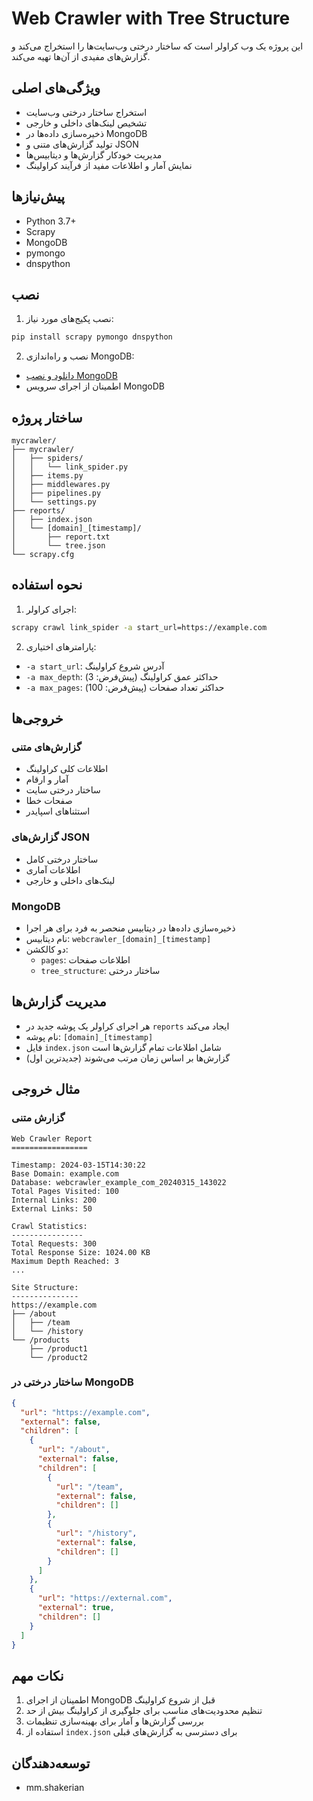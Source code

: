 # Web Crawler with Tree Structure

این پروژه یک وب کراولر است که ساختار درختی وب‌سایت‌ها را استخراج می‌کند و گزارش‌های مفیدی از آن‌ها تهیه می‌کند.

## ویژگی‌های اصلی

- استخراج ساختار درختی وب‌سایت
- تشخیص لینک‌های داخلی و خارجی
- ذخیره‌سازی داده‌ها در MongoDB
- تولید گزارش‌های متنی و JSON
- مدیریت خودکار گزارش‌ها و دیتابیس‌ها
- نمایش آمار و اطلاعات مفید از فرآیند کراولینگ

## پیش‌نیازها

- Python 3.7+
- Scrapy
- MongoDB
- pymongo
- dnspython

## نصب

1. نصب پکیج‌های مورد نیاز:
```bash
pip install scrapy pymongo dnspython
```

2. نصب و راه‌اندازی MongoDB:
- [دانلود و نصب MongoDB](https://www.mongodb.com/try/download/community)
- اطمینان از اجرای سرویس MongoDB

## ساختار پروژه

```
mycrawler/
├── mycrawler/
│   ├── spiders/
│   │   └── link_spider.py
│   ├── items.py
│   ├── middlewares.py
│   ├── pipelines.py
│   └── settings.py
├── reports/
│   ├── index.json
│   └── [domain]_[timestamp]/
│       ├── report.txt
│       └── tree.json
└── scrapy.cfg
```

## نحوه استفاده

1. اجرای کراولر:
```bash
scrapy crawl link_spider -a start_url=https://example.com
```

2. پارامترهای اختیاری:
- `-a start_url`: آدرس شروع کراولینگ
- `-a max_depth`: حداکثر عمق کراولینگ (پیش‌فرض: 3)
- `-a max_pages`: حداکثر تعداد صفحات (پیش‌فرض: 100)

## خروجی‌ها

### گزارش‌های متنی
- اطلاعات کلی کراولینگ
- آمار و ارقام
- ساختار درختی سایت
- صفحات خطا
- استثناهای اسپایدر

### گزارش‌های JSON
- ساختار درختی کامل
- اطلاعات آماری
- لینک‌های داخلی و خارجی

### MongoDB
- ذخیره‌سازی داده‌ها در دیتابیس منحصر به فرد برای هر اجرا
- نام دیتابیس: `webcrawler_[domain]_[timestamp]`
- دو کالکشن:
  - `pages`: اطلاعات صفحات
  - `tree_structure`: ساختار درختی

## مدیریت گزارش‌ها

- هر اجرای کراولر یک پوشه جدید در `reports` ایجاد می‌کند
- نام پوشه: `[domain]_[timestamp]`
- فایل `index.json` شامل اطلاعات تمام گزارش‌ها است
- گزارش‌ها بر اساس زمان مرتب می‌شوند (جدیدترین اول)

## مثال خروجی

### گزارش متنی
```
Web Crawler Report
=================

Timestamp: 2024-03-15T14:30:22
Base Domain: example.com
Database: webcrawler_example_com_20240315_143022
Total Pages Visited: 100
Internal Links: 200
External Links: 50

Crawl Statistics:
----------------
Total Requests: 300
Total Response Size: 1024.00 KB
Maximum Depth Reached: 3
...

Site Structure:
---------------
https://example.com
├── /about
│   ├── /team
│   └── /history
└── /products
    ├── /product1
    └── /product2
```

### ساختار درختی در MongoDB
```json
{
  "url": "https://example.com",
  "external": false,
  "children": [
    {
      "url": "/about",
      "external": false,
      "children": [
        {
          "url": "/team",
          "external": false,
          "children": []
        },
        {
          "url": "/history",
          "external": false,
          "children": []
        }
      ]
    },
    {
      "url": "https://external.com",
      "external": true,
      "children": []
    }
  ]
}
```

## نکات مهم

1. اطمینان از اجرای MongoDB قبل از شروع کراولینگ
2. تنظیم محدودیت‌های مناسب برای جلوگیری از کراولینگ بیش از حد
3. بررسی گزارش‌ها و آمار برای بهینه‌سازی تنظیمات
4. استفاده از `index.json` برای دسترسی به گزارش‌های قبلی

## توسعه‌دهندگان

- mm.shakerian
